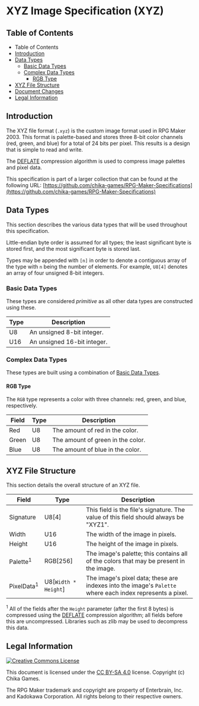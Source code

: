 # XYZ Image Specification (XYZ)
## Table of Contents
* Table of Contents
* [Introduction](#introduction)
* [Data Types](#data-types)
  * [Basic Data Types](#basic-data-types)
  * [Complex Data Types](#complex-data-types)
    * [RGB Type](#rgb-type)
* [XYZ File Structure](#xyz-file-structure)
* [Document Changes](#document-changes)
* [Legal Information](#legal-information)

## Introduction
The XYZ file format (`.xyz`) is the custom image format used in RPG Maker 2003. This format is palette-based and stores three 8-bit color channels (red, green, and blue) for a total of 24 bits per pixel. This results is a design that is simple to read and write.

The [DEFLATE](https://en.wikipedia.org/wiki/DEFLATE) compression algorithm is used to compress image palettes and pixel data.

This specification is part of a larger collection that can be found at the following URL: [https://github.com/chika-games/RPG-Maker-Specifications](https://github.com/chika-games/RPG-Maker-Specifications)

## Data Types
This section describes the various data types that will be used throughout this specification.

Little-endian byte order is assumed for all types; the least significant byte is stored first, and the most significant byte is stored last.

Types may be appended with `[n]` in order to denote a contiguous array of the type with `n` being the number of elements. For example, `U8[4]` denotes an array of four unsigned 8-bit integers.

### Basic Data Types
These types are considered _primitive_ as all other data types are constructed using these.

| Type | Description |
| --- | --- |
| U8 | An unsigned 8-bit integer. |
| U16 | An unsigned 16-bit integer. |

### Complex Data Types
These types are built using a combination of [Basic Data Types](#basic-data-types).

#### RGB Type
The `RGB` type represents a color with three channels: red, green, and blue, respectively.

| Field | Type | Description |
| --- | --- | --- |
| Red | U8 | The amount of red in the color. |
| Green | U8 | The amount of green in the color. |
| Blue | U8 | The amount of blue in the color. |

## XYZ File Structure
This section details the overall structure of an XYZ file.

| Field | Type | Description |
| --- | --- | --- |
| Signature | U8[4] | This field is the file's signature. The value of this field should always be "XYZ1". |
| Width | U16 | The width of the image in pixels. |
| Height | U16 | The height of the image in pixels. |
| Palette<sup>1</sup> | RGB[256] | The image's palette; this contains all of the colors that may be present in the image. |
| PixelData<sup>1</sup> | U8[`Width * Height`] | The image's pixel data; these are indexes into the image's `Palette` where each index represents a pixel. |

<sup>1</sup> All of the fields after the `Height` parameter (after the first 8 bytes) is compressed using the [DEFLATE](https://en.wikipedia.org/wiki/DEFLATE) compression algorithm; all fields before this are uncompressed. Libraries such as zlib may be used to decompress this data.

## Legal Information
[![Creative Commons License](https://i.creativecommons.org/l/by-sa/4.0/88x31.png)](http://creativecommons.org/licenses/by-sa/4.0/)

This document is licensed under the [CC BY-SA 4.0](http://creativecommons.org/licenses/by-sa/4.0/) license. Copyright (c) Chika Games.

The RPG Maker trademark and copyright are property of Enterbrain, Inc. and Kadokawa Corporation. All rights belong to their respective owners.
